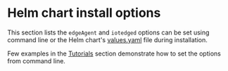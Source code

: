 # Helm chart install options

This section lists the `edgeAgent` and `iotedged` options can be set using command line or the Helm chart's [values.yaml](https://github.com/Azure/iotedge/blob/master/kubernetes/charts/edge-kubernetes/values.yaml) file during installation.

Few examples in the [Tutorials](./examples.html) section demonstrate how to set the options from command line.